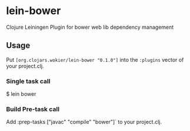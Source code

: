 lein-bower
==========

Clojure Leiningen Plugin for bower web lib dependency management

## Usage

Put `[org.clojars.wokier/lein-bower "0.1.0"]` into the `:plugins` vector of your project.clj.

### Single task call

$ lein bower

### Build Pre-task call

Add :prep-tasks ["javac" "compile" "bower"]` to your project.clj.

